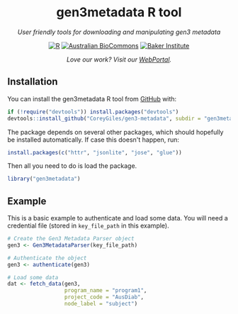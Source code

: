 <h1 align="center">
gen3metadata R tool
</h1>

<p align="center">
<i>User friendly tools for downloading and manipulating gen3 metadata</i>
</p>

<div align="center">

<a href="https://www.r-project.org/"><img src="https://img.shields.io/badge/r-%23276DC3.svg?style=for-the-badge&amp;logo=r&amp;logoColor=white" alt="R"/></a>
<a href="https://www.biocommons.org.au/"><img src="https://img.shields.io/badge/Australian BioCommons-%23276DC3?style=for-the-badge" alt="Australian BioCommons"/></a>
<a href="https://www.baker.edu.au/"><img src="https://img.shields.io/badge/Baker Institute-%23276DC3?style=for-the-badge" alt="Baker Institute"/></a>
<br>

<p align="center">
<i>Love our work? Visit our <a href="https://metabolomics.baker.edu.au/">WebPortal</a>.</i>
</p>

</div>


## Installation

You can install the gen3metadata R tool from
[GitHub](https://github.com/) with:

``` r
if (!require("devtools")) install.packages("devtools")
devtools::install_github("CoreyGiles/gen3-metadata", subdir = "gen3metadata-R", ref = "feature/R-package")
```

The package depends on several other packages, which should hopefully be installed automatically.
If case this doesn't happen, run:
``` r
install.packages(c("httr", "jsonlite", "jose", "glue"))
```

Then all you need to do is load the package.

``` r
library("gen3metadata")
```

## Example

This is a basic example to authenticate and load some data.
You will need a credential file (stored in `key_file_path` in this example).

``` r
# Create the Gen3 Metadata Parser object
gen3 <- Gen3MetadataParser(key_file_path)

# Authenticate the object
gen3 <- authenticate(gen3)

# Load some data
dat <- fetch_data(gen3,
                  program_name = "program1",
                  project_code = "AusDiab",
                  node_label = "subject")
```
